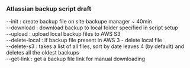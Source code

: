 ### Atlassian backup script draft
--init : create backup file on site backupe manager ~ 40min   
--download : download backup to local folder specified in script setup    
--upload : upload local backup files to AWS S3   
--delete-local : if backup file present in AWS 3 - delete local file    
--delete-s3 : takes a list of all files, sort by date leaves 4 (by default) and deletes all the oldest backups   
--get-link : get a backup file link for manual downloading   
